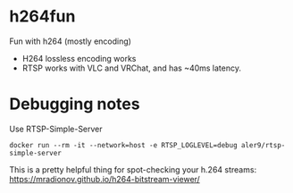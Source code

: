 # h264fun

Fun with h264 (mostly encoding)

 * H264 lossless encoding works
 * RTSP works with VLC and VRChat, and has ~40ms latency.

# Debugging notes

Use RTSP-Simple-Server

```
docker run --rm -it --network=host -e RTSP_LOGLEVEL=debug aler9/rtsp-simple-server
```


This is a pretty helpful thing for spot-checking your h.264 streams:
https://mradionov.github.io/h264-bitstream-viewer/